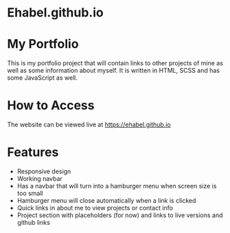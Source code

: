 # Ehabel.github.io

# My Portfolio

This is my portfolio project that will contain links to other projects of mine as well as some information about myself. It is written in HTML, SCSS and has some JavaScript as well.

# How to Access

The website can be viewed live at https://ehabel.github.io

# Features

-   Responsive design
-   Working navbar
-   Has a navbar that will turn into a hamburger menu when screen size is too small
-   Hamburger menu will close automatically when a link is clicked
-   Quick links in about me to view projects or contact info
-   Project section with placeholders (for now) and links to live versions and github links
